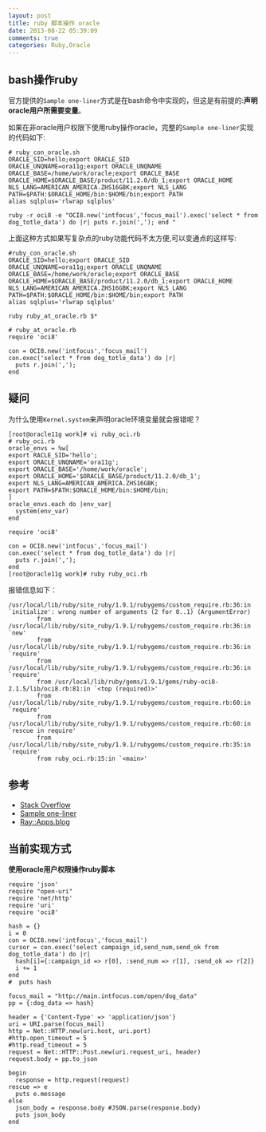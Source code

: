 ```yaml
---
layout: post
title: ruby 脚本操作 oracle
date: 2013-08-22 05:39:09
comments: true
categories: Ruby,Oracle
---
```

## bash操作ruby

官方提供的`Sample one-liner`方式是在bash命令中实现的，但这是有前提的:**声明oracle用户所需要变量**。

如果在非oracle用户权限下使用ruby操作oracle，完整的`Sample one-liner`实现的代码如下:

    # ruby_con_oracle.sh
    ORACLE_SID=hello;export ORACLE_SID
    ORACLE_UNQNAME=ora11g;export ORACLE_UNQNAME
    ORACLE_BASE=/home/work/oracle;export ORACLE_BASE
    ORACLE_HOME=$ORACLE_BASE/product/11.2.0/db_1;export ORACLE_HOME
    NLS_LANG=AMERICAN_AMERICA.ZHS16GBK;export NLS_LANG
    PATH=$PATH:$ORACLE_HOME/bin:$HOME/bin;export PATH
    alias sqlplus='rlwrap sqlplus'
    
    ruby -r oci8 -e "OCI8.new('intfocus','focus_mail').exec('select * from dog_totle_data') do |r| puts r.join(','); end "

上面这种方式如果写复杂点的ruby功能代码不太方便,可以变通点的这样写:

    #ruby_con_oracle.sh
    ORACLE_SID=hello;export ORACLE_SID
    ORACLE_UNQNAME=ora11g;export ORACLE_UNQNAME
    ORACLE_BASE=/home/work/oracle;export ORACLE_BASE
    ORACLE_HOME=$ORACLE_BASE/product/11.2.0/db_1;export ORACLE_HOME
    NLS_LANG=AMERICAN_AMERICA.ZHS16GBK;export NLS_LANG
    PATH=$PATH:$ORACLE_HOME/bin:$HOME/bin;export PATH
    alias sqlplus='rlwrap sqlplus'
    
    ruby ruby_at_oracle.rb $*

    # ruby_at_oracle.rb
    require 'oci8'
    
    con = OCI8.new('intfocus','focus_mail')
    con.exec('select * from dog_totle_data') do |r|
      puts r.join(',');
    end

## 疑问

为什么使用`Kernel.system`来声明oracle环境变量就会报错呢？

    [root@oracle11g work]# vi ruby_oci.rb 
    # ruby_oci.rb 
    oracle_envs = %w[
    export RACLE_SID='hello';
    export ORACLE_UNQNAME='ora11g';
    export ORACLE_BASE='/home/work/oracle';
    export ORACLE_HOME='$ORACLE_BASE/product/11.2.0/db_1';
    export NLS_LANG=AMERICAN_AMERICA.ZHS16GBK;
    export PATH=$PATH:$ORACLE_HOME/bin:$HOME/bin;
    ]
    oracle_envs.each do |env_var|
      system(env_var)
    end
    
    require 'oci8'
    
    con = OCI8.new('intfocus','focus_mail')
    con.exec('select * from dog_totle_data') do |r|
      puts r.join(',');
    end
    [root@oracle11g work]# ruby ruby_oci.rb 

  报错信息如下：

    /usr/local/lib/ruby/site_ruby/1.9.1/rubygems/custom_require.rb:36:in `initialize': wrong number of arguments (2 for 0..1) (ArgumentError)
            from /usr/local/lib/ruby/site_ruby/1.9.1/rubygems/custom_require.rb:36:in `new'
            from /usr/local/lib/ruby/site_ruby/1.9.1/rubygems/custom_require.rb:36:in `require'
            from /usr/local/lib/ruby/site_ruby/1.9.1/rubygems/custom_require.rb:36:in `require'
            from /usr/local/lib/ruby/gems/1.9.1/gems/ruby-oci8-2.1.5/lib/oci8.rb:81:in `<top (required)>'
            from /usr/local/lib/ruby/site_ruby/1.9.1/rubygems/custom_require.rb:60:in `require'
            from /usr/local/lib/ruby/site_ruby/1.9.1/rubygems/custom_require.rb:60:in `rescue in require'
            from /usr/local/lib/ruby/site_ruby/1.9.1/rubygems/custom_require.rb:35:in `require'
            from ruby_oci.rb:15:in `<main>'

## 参考

+ [Stack Overflow ](http://stackoverflow.com/questions/1495035/how-to-automatically-export-oracle-environment-variable-required-to-run-a-ruby-s)
+ [Sample one-liner](http://ruby-oci8.rubyforge.org/en/index.html)
+ [Ray::Apps.blog](http://blog.rayapps.com/2008/04/24/how-to-setup-ruby-and-new-oracle-instant-client-on-leopard/)

## 当前实现方式
 
**使用oracle用户权限操作ruby脚本**

    require 'json'
    require "open-uri"
    require 'net/http'
    require 'uri'
    require 'oci8'
    
    hash = {}
    i = 0
    con = OCI8.new('intfocus','focus_mail')
    cursor = con.exec('select campaign_id,send_num,send_ok from dog_totle_data') do |r|
      hash[i]={:campaign_id => r[0], :send_num => r[1], :send_ok => r[2]}
      i += 1
    end
    #  puts hash
    
    focus_mail = "http://main.intfocus.com/open/dog_data"
    pp = {:dog_data => hash}
    
    header = {'Content-Type' => 'application/json'}
    uri = URI.parse(focus_mail)
    http = Net::HTTP.new(uri.host, uri.port)
    #http.open_timeout = 5
    #http.read_timeout = 5
    request = Net::HTTP::Post.new(uri.request_uri, header)
    request.body = pp.to_json
    
    begin
      response = http.request(request)
    rescue => e
      puts e.message
    else
      json_body = response.body #JSON.parse(response.body)
      puts json_body
    end
